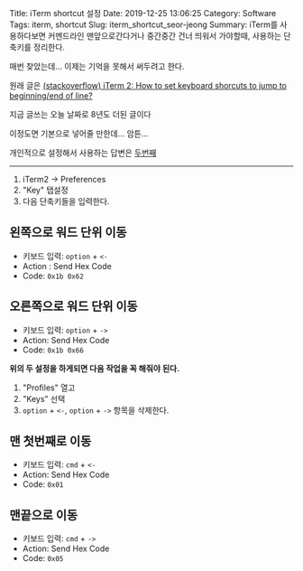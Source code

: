 Title: iTerm shortcut 설정
Date: 2019-12-25 13:06:25
Category: Software
Tags: iterm, shortcut
Slug: iterm_shortcut_seor-jeong
Summary: iTerm를 사용하다보면 커멘드라인 맨앞으로간다거나 중간중간 건너 띄워서 가야할때, 사용하는 단축키를 정리한다.

매번 찾았는데... 이제는 기억을 못해서 써두려고 한다.

원래 글은 [(stackoverflow) iTerm 2: How to set keyboard shorcuts to jump to beginning/end of line?](https://stackoverflow.com/questions/6205157/iterm-2-how-to-set-keyboard-shortcuts-to-jump-to-beginning-end-of-line)

지금 글쓰는 오늘 날짜로 8년도 더된 글이다

이정도면 기본으로 넣어줄 만한데... 암튼...

개인적으로 설정해서 사용하는 답변은 [두번째](https://stackoverflow.com/questions/6205157/iterm-2-how-to-set-keyboard-shortcuts-to-jump-to-beginning-end-of-line/22312856#22312856)

---

1. iTerm2 -> Preferences
2. "Key" 탭설정
3. 다음 단축키들을 입력한다.

## 왼쪽으로 워드 단위 이동

* 키보드 입력: `option` + `<-`
* Action : Send Hex Code
* Code: `0x1b 0x62`

## 오른쪽으로 워드 단위 이동

* 키보드 입력: `option` + `->`
* Action: Send Hex Code
* Code: `0x1b 0x66`

**위의 두 설정을 하게되면 다음 작업을 꼭 해줘야 된다.**

1. "Profiles" 열고
2. "Keys" 선택
3. `option` + `<-`, `option` + `->` 항목을 삭제한다.

## 맨 첫번째로 이동

* 키보드 입력: `cmd` + `<-`
* Action: Send Hex Code
* Code: `0x01`

## 맨끝으로 이동

* 키보드 입력: `cmd` + `->`
* Action: Send Hex Code
* Code: `0x05`

